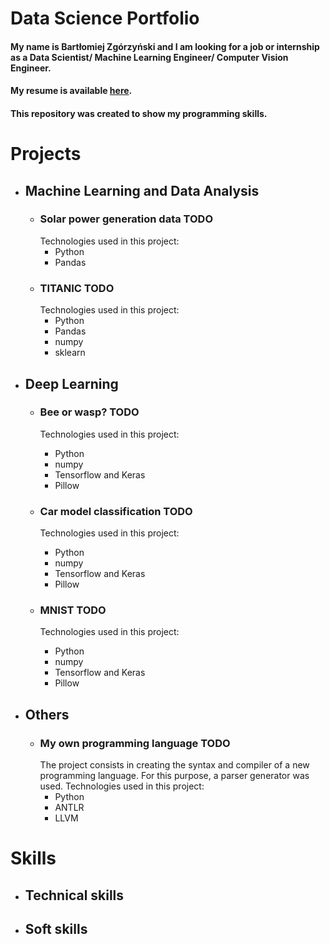 # Data Science Portfolio

#### My name is Bartłomiej Zgórzyński and I am looking for a job or internship as a Data Scientist/ Machine Learning Engineer/ Computer Vision Engineer.
#### My resume is available [here](https://github.com/zgorzynb/Portfolio/blob/master/CV_Zgorzynski_Bartlomiej.pdf).
#### This repository was created to show my programming skills.

# Projects

- ## Machine Learning and Data Analysis
  - ### Solar power generation data TODO
    Technologies used in this project:
      - Python
      - Pandas
  - ### TITANIC TODO
    Technologies used in this project:
      - Python
      - Pandas
      - numpy
      - sklearn
- ## Deep Learning
  - ### Bee or wasp? TODO
    Technologies used in this project:
      - Python
      - numpy
      - Tensorflow and Keras
      - Pillow
  - ### Car model classification TODO
    Technologies used in this project:
      - Python
      - numpy
      - Tensorflow and Keras
      - Pillow

  - ### MNIST TODO
    Technologies used in this project:
      - Python
      - numpy
      - Tensorflow and Keras
      - Pillow
  
- ## Others
  - ### My own programming language TODO
    The project consists in creating the syntax and compiler of a new programming language. For this purpose, a parser generator was used.
    Technologies used in this project:
      - Python
      - ANTLR
      - LLVM

# Skills

- ## Technical skills

- ## Soft skills
  
